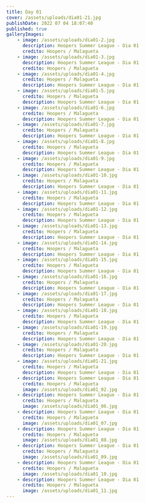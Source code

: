 ```yaml
---
title: Day 01
cover: /assets/uploads/dia01-21.jpg
publishDate: 2022 07 04 18:07:40
published: true
galleryImages:
    - image: /assets/uploads/dia01-2.jpg
      description: Hoopers Summer League - Dia 01
      credito: Hoopers / Malagueta
    - image: /assets/uploads/dia01-3.jpg
      description: Hoopers Summer League - Dia 01
      credito: Hoopers / Malagueta
    - image: /assets/uploads/dia01-4.jpg
      credito: Hoopers / Malagueta
      description: Hoopers Summer League - Dia 01
    - image: /assets/uploads/dia01-5.jpg
      credito: Hoopers / Malagueta
      description: Hoopers Summer League - Dia 01
    - image: /assets/uploads/dia01-6.jpg
      credito: Hoopers / Malagueta
      description: Hoopers Summer League - Dia 01
    - image: /assets/uploads/dia01-7.jpg
      credito: Hoopers / Malagueta
      description: Hoopers Summer League - Dia 01
    - image: /assets/uploads/dia01-8.jpg
      credito: Hoopers / Malagueta
      description: Hoopers Summer League - Dia 01
    - image: /assets/uploads/dia01-9.jpg
      credito: Hoopers / Malagueta
      description: Hoopers Summer League - Dia 01
    - image: /assets/uploads/dia01-10.jpg
      credito: Hoopers / Malagueta
      description: Hoopers Summer League - Dia 01
    - image: /assets/uploads/dia01-11.jpg
      credito: Hoopers / Malagueta
      description: Hoopers Summer League - Dia 01
    - image: /assets/uploads/dia01-12.jpg
      credito: Hoopers / Malagueta
      description: Hoopers Summer League - Dia 01
    - image: /assets/uploads/dia01-13.jpg
      credito: Hoopers / Malagueta
      description: Hoopers Summer League - Dia 01
    - image: /assets/uploads/dia01-14.jpg
      credito: Hoopers / Malagueta
      description: Hoopers Summer League - Dia 01
    - image: /assets/uploads/dia01-15.jpg
      credito: Hoopers / Malagueta
      description: Hoopers Summer League - Dia 01
    - image: /assets/uploads/dia01-16.jpg
      credito: Hoopers / Malagueta
      description: Hoopers Summer League - Dia 01
    - image: /assets/uploads/dia01-17.jpg
      credito: Hoopers / Malagueta
      description: Hoopers Summer League - Dia 01
    - image: /assets/uploads/dia01-18.jpg
      credito: Hoopers / Malagueta
      description: Hoopers Summer League - Dia 01
    - image: /assets/uploads/dia01-19.jpg
      credito: Hoopers / Malagueta
      description: Hoopers Summer League - Dia 01
    - image: /assets/uploads/dia01-20.jpg
      credito: Hoopers / Malagueta
      description: Hoopers Summer League - Dia 01
    - image: /assets/uploads/dia01-21.jpg
      credito: Hoopers / Malagueta
      description: Hoopers Summer League - Dia 01
    - description: Hoopers Summer League - Dia 01
      credito: Hoopers / Malagueta
      image: /assets/uploads/dia01_02.jpg
    - description: Hoopers Summer League - Dia 01
      credito: Hoopers / Malagueta
      image: /assets/uploads/dia01_06.jpg
    - description: Hoopers Summer League - Dia 01
      credito: Hoopers / Malagueta
      image: /assets/uploads/dia01_07.jpg
    - description: Hoopers Summer League - Dia 01
      credito: Hoopers / Malagueta
      image: /assets/uploads/dia01_08.jpg
    - description: Hoopers Summer League - Dia 01
      credito: Hoopers / Malagueta
      image: /assets/uploads/dia01_09.jpg
    - description: Hoopers Summer League - Dia 01
      credito: Hoopers / Malagueta
      image: /assets/uploads/dia01_10.jpg
    - description: Hoopers Summer League - Dia 01
      credito: Hoopers / Malagueta
      image: /assets/uploads/dia01_11.jpg
---
```

